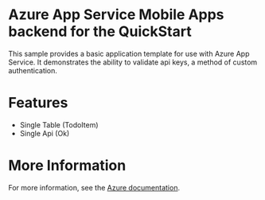 # Azure App Service Mobile Apps backend for the QuickStart

This sample provides a basic application template for use with Azure App Service.  It demonstrates the ability to validate 
api keys, a method of custom authentication.

# Features

* Single Table (TodoItem)
* Single Api (Ok)

# More Information

For more information, see the [Azure documentation](https://azure.microsoft.com/en-us/documentation/articles/app-service-mobile-node-backend-how-to-use-server-sdk/).